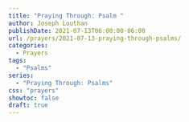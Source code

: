 ```yaml
---
title: "Praying Through: Psalm "
author: Joseph Louthan
publishDate: 2021-07-13T06:00:00-06:00
url: /prayers/2021-07-13-praying-through-psalms/
categories:
  - Prayers
tags:
  - "Psalms"
series:
  - "Praying Through: Psalms"
css: "prayers"
showtoc: false
draft: true
---
```

<div style="font-variant: small-caps;">

</div>

```text

```
